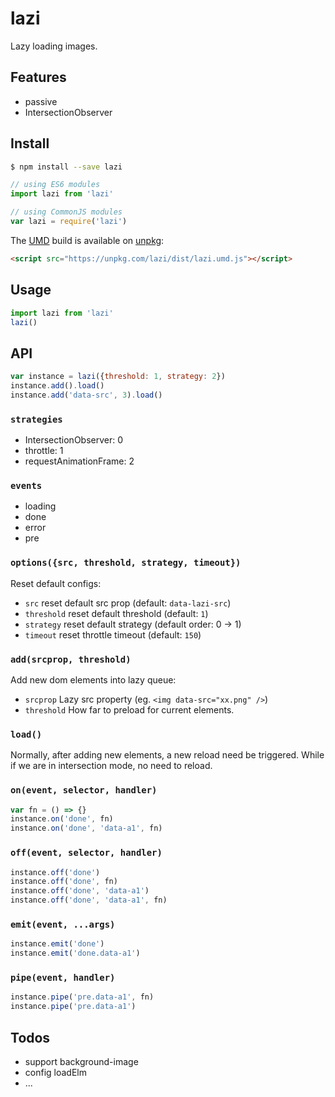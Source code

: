 # lazi
Lazy loading images.

## Features
* passive
* IntersectionObserver

## Install
```sh
$ npm install --save lazi
```

```javascript
// using ES6 modules
import lazi from 'lazi'
```

```javascript
// using CommonJS modules
var lazi = require('lazi')
```

The [UMD](https://github.com/umdjs/umd) build is available on [unpkg](https://unpkg.com):
```html
<script src="https://unpkg.com/lazi/dist/lazi.umd.js"></script>
```

## Usage
```js
import lazi from 'lazi'
lazi()
```

## API
```js
var instance = lazi({threshold: 1, strategy: 2})
instance.add().load()
instance.add('data-src', 3).load()
```

### `strategies`
* IntersectionObserver: 0
* throttle: 1
* requestAnimationFrame: 2

### `events`
* loading
* done
* error
* pre

### `options({src, threshold, strategy, timeout})`
Reset default configs:
* `src` reset default src prop (default: `data-lazi-src`)
* `threshold` reset default threshold (default: `1`)
* `strategy` reset default strategy (default order: 0 -> 1)
* `timeout` reset throttle timeout (default: `150`)

### `add(srcprop, threshold)`
Add new dom elements into lazy queue:
* `srcprop` Lazy src property (eg. `<img data-src="xx.png" />`)
* `threshold` How far to preload for current elements.

### `load()`
Normally, after adding new elements, a new reload need be triggered.
While if we are in intersection mode, no need to reload.

### `on(event, selector, handler)`
```js
var fn = () => {}
instance.on('done', fn)
instance.on('done', 'data-a1', fn)
```

### `off(event, selector, handler)`
```js
instance.off('done')
instance.off('done', fn)
instance.off('done', 'data-a1')
instance.off('done', 'data-a1', fn)
```

### `emit(event, ...args)`
```js
instance.emit('done')
instance.emit('done.data-a1')
```

### `pipe(event, handler)`
```js
instance.pipe('pre.data-a1', fn)
instance.pipe('pre.data-a1')
```

## Todos
* support background-image
* config loadElm
* ...
